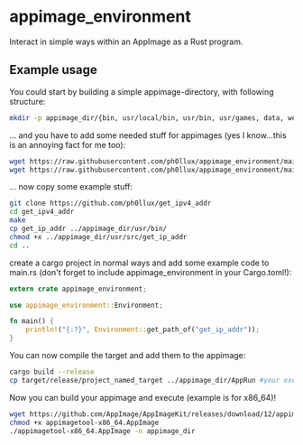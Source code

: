 # appimage_environment
Interact in simple ways within an AppImage as a Rust program.

## Example usage

You could start by building a simple appimage-directory, with following structure:
```bash
mkdir -p appimage_dir/{bin, usr/local/bin, usr/bin, usr/games, data, web}
```
... and you have to add some needed stuff for appimages (yes I know...this is an annoying fact for me too):
```bash
wget https://raw.githubusercontent.com/ph0llux/appimage_environment/main/appimage_needed_stuff/init.desktop -O appimage_dir/init.desktop
wget https://raw.githubusercontent.com/ph0llux/appimage_environment/main/appimage_needed_stuff/icon.png -O appimage_dir/icon.png
```

... now copy some example stuff:
```bash
git clone https://github.com/ph0llux/get_ipv4_addr
cd get_ipv4_addr
make
cp get_ip_addr ../appimage_dir/usr/bin/
chmod +x ../appimage_dir/usr/src/get_ip_addr
cd ..
```

create a cargo project in normal ways and add some example code to main.rs (don't forget to include appimage_environment in your Cargo.toml!):

```rust
extern crate appimage_environment;

use appimage_environment::Environment;

fn main() {
    println!("{:?}", Environment::get_path_of("get_ip_addr"));
}
```

You can now compile the target and add them to the appimage:
```bash
cargo build --release
cp target/release/project_named_target ../appimage_dir/AppRun #your executable must be named "AppRun"
```

Now you can build your appimage and execute (example is for x86_64)!
```bash
wget https://github.com/AppImage/AppImageKit/releases/download/12/appimagetool-x86_64.AppImage
chmod +x appimagetool-x86_64.AppImage
./appimagetool-x86_64.AppImage -n appimage_dir
```